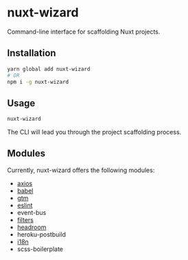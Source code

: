 # nuxt-wizard

Command-line interface for scaffolding Nuxt projects.

## Installation

```bash
yarn global add nuxt-wizard
# OR
npm i -g nuxt-wizard
```

## Usage

```bash
nuxt-wizard
```

The CLI will lead you through the project scaffolding process.

## Modules

Currently, nuxt-wizard offers the following modules:

- [axios](https://www.npmjs.com/package/@nuxtjs/axios)
- [babel](https://www.npmjs.com/package/babel-eslint)
- [gtm](https://www.npmjs.com/package/vue-google-tag-manager)
- [eslint](https://www.npmjs.com/package/eslint-plugin-vue)
- event-bus
- [filters](https://www.npmjs.com/package/vue2-filters)
- [headroom](https://www.npmjs.com/package/vue-headroom)
- heroku-postbuild
- [i18n](https://www.npmjs.com/package/nuxt-i18n)
- scss-boilerplate
